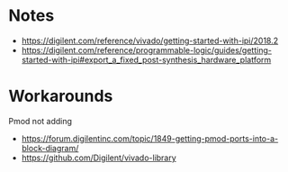 # Notes

* https://digilent.com/reference/vivado/getting-started-with-ipi/2018.2
* https://digilent.com/reference/programmable-logic/guides/getting-started-with-ipi#export_a_fixed_post-synthesis_hardware_platform

# Workarounds

Pmod not adding

* https://forum.digilentinc.com/topic/1849-getting-pmod-ports-into-a-block-diagram/
* https://github.com/Digilent/vivado-library
